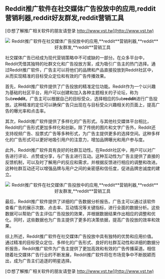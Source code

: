 ## **Reddit推广软件在社交媒体广告投放中的应用,**reddit**营销利器,**reddit**好友群发,**reddit**营销工具**

[😍想了解推广相关软件的朋友请登录 http://www.vst.tw](http://www.vst.tw)

 <center><img src="https://vst.tw/MP4/tuiguang/png/3.png" alt="Reddit推广软件在社交媒体广告投放中的应用,**reddit**营销利器,**reddit**好友群发,**reddit**营销工具"></center>

社交媒体广告已经成为现代营销策略中不可或缺的一部分。在众多平台中，Reddit凭借其独特的社群文化和广告投放方案，成为吸引广告主的热门选择。通过Reddit推广软件，广告主可以将他们的品牌和产品直接投放到Reddit社区中，从而实现精准的目标受众定位和有效的广告传播效果。

首先，Reddit推广软件提供了广告投放的精准定位功能。Reddit作为一个以兴趣为基础的社区平台，用户可以创建和加入各种主题相关的子论坛，称为Sub**reddit**。广告主可以根据自己的目标受众，选择相应的Sub**reddit**进行广告投放。这种精准的定位可以确保广告只出现在与目标受众兴趣相关的页面上，提高广告的曝光率和点击率。

其次，Reddit推广软件提供了多样化的广告形式。与其他社交媒体平台相比，Reddit的广告形式更加多样化和创新。除了传统的图片和文字广告外，Reddit还支持视频广告、投票式广告等多种形式，为广告主提供更多的选择空间。这种多样化的广告形式可以更好地吸引用户的注意力，增加品牌曝光和用户参与度。

此外，Reddit推广软件具有良好的社群互动性。在Reddit社区中，用户可以对广告进行评论、点赞或分享，与广告主进行互动。这种互动性为广告主提供了直接的反馈机制，可以及时了解用户的反应和需求，并根据反馈进行相应的调整和改进。这种社群互动还可以增强品牌与用户之间的亲密感和信任度，促进品牌忠诚度的建立。

 <center><img src="https://vst.tw/MP4/tuiguang/png/7.png" alt="Reddit推广软件在社交媒体广告投放中的应用,**reddit**营销利器,**reddit**好友群发,**reddit**营销工具"></center>

最后，Reddit推广软件提供了详细的广告数据分析报告。广告主可以通过该软件查看广告的展示次数、点击率、互动情况等关键指标，进行全面的数据分析。这些数据可以帮助广告主评估广告投放的效果，并根据数据结果作出相应的调整和优化。同时，这些数据也为广告主提供了更多的决策依据，提高广告投放的效率和效果。

综上所述，Reddit推广软件在社交媒体广告投放中具有独特的优势和应用价值。通过精准的目标受众定位、多样化的广告形式、良好的社群互动性和详细的数据分析报告，Reddit推广软件为广告主提供了更加高效和有效的广告传播渠道。相信随着社交媒体广告行业的不断发展，Reddit推广软件将在市场竞争中不断脱颖而出，成为广告主们追逐的明星选择。

[😍想了解推广相关软件的朋友请登录 http://www.vst.tw](http://www.vst.tw)



